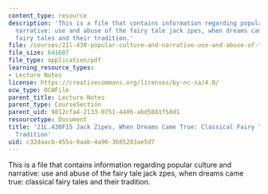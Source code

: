 ```yaml
---
content_type: resource
description: 'This is a file that contains information regarding popular culture and
  narrative: use and abuse of the fairy tale jack zpes, when dreams came true: classical
  fairy tales and their tradition.'
file: /courses/21l-430-popular-culture-and-narrative-use-and-abuse-of-the-fairy-tale-fall-2015/c32daacb455a9aab4a963685283ae5d7_MIT21L_430F15_WhenDreams.pdf
file_size: 641607
file_type: application/pdf
learning_resource_types:
- Lecture Notes
license: https://creativecommons.org/licenses/by-nc-sa/4.0/
ocw_type: OCWFile
parent_title: Lecture Notes
parent_type: CourseSection
parent_uid: 9812cfa4-2133-0751-4406-abd5881f58d1
resourcetype: Document
title: '21L.430F15 Jack Zipes, When Dreams Came True: Classical Fairy Tales and Their
  Tradition'
uid: c32daacb-455a-9aab-4a96-3685283ae5d7
---
```

This is a file that contains information regarding popular culture and narrative: use and abuse of the fairy tale jack zpes, when dreams came true: classical fairy tales and their tradition.